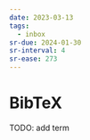 ```yaml
---
date: 2023-03-13
tags:
  - inbox
sr-due: 2024-01-30
sr-interval: 4
sr-ease: 273
---
```


# BibTeX

TODO: add term
